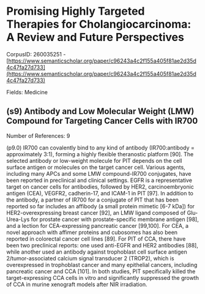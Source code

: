 # Promising Highly Targeted Therapies for Cholangiocarcinoma: A Review and Future Perspectives

CorpusID: 260035251 - [https://www.semanticscholar.org/paper/c96243a4c2f155a405f81ae2d35d4c47fa27d733](https://www.semanticscholar.org/paper/c96243a4c2f155a405f81ae2d35d4c47fa27d733)

Fields: Medicine

## (s9) Antibody and Low Molecular Weight (LMW) Compound for Targeting Cancer Cells with IR700
Number of References: 9

(p9.0) IR700 can covalently bind to any kind of antibody (IR700:antibody = approximately 3:1), forming a highly flexible theranostic platform [90]. The selected antibody or low-weight molecule for PIT depends on the cell surface antigen or molecules on the target cancer cell. Various agents, including many APCs and some LMW compound-IR700 conjugates, have been reported in preclinical and clinical settings. EGFR is a representative target on cancer cells for antibodies, followed by HER2, carcinoembryonic antigen (CEA), VEGFR2, cadherin-17, and ICAM-1 in PIT [97]. In addition to the antibody, a partner of IR700 for a conjugate of PIT that has been reported so far includes an affibody (a small protein mimetic [6-7 kDa]) for HER2-overexpressing breast cancer [92], an LMW ligand composed of Glu-Urea-Lys for prostate cancer with prostate-specific membrane antigen [98], and a lection for CEA-expressing pancreatic cancer [99,100]. For CEA, a novel approach with affimer proteins and cubosomes has also been reported in colorectal cancer cell lines [89]. For PIT of CCA, there have been two preclinical reports: one used anti-EGFR and HER2 antibodies [88], while another used an antibody against trophoblast cell surface antigen 2/tumor-associated calcium signal transducer 2 (TROP2), which is overexpressed in trophoblast cancer and many epithelial cancers, including pancreatic cancer and CCA [101]. In both studies, PIT specifically killed the target-expressing CCA cells in vitro and significantly suppressed the growth of CCA in murine xenograft models after NIR irradiation.
